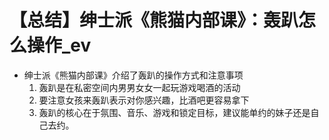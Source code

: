 # 【总结】绅士派《熊猫内部课》：轰趴怎么操作_ev

-   绅士派《熊猫内部课》介绍了轰趴的操作方式和注意事项
    1.  轰趴是在私密空间内男男女女一起玩游戏喝酒的活动
    2.  要注意女孩来轰趴表示对你感兴趣，比酒吧更容易拿下
    3.  轰趴的核心在于氛围、音乐、游戏和锁定目标，建议能单约的妹子还是自己去约。
